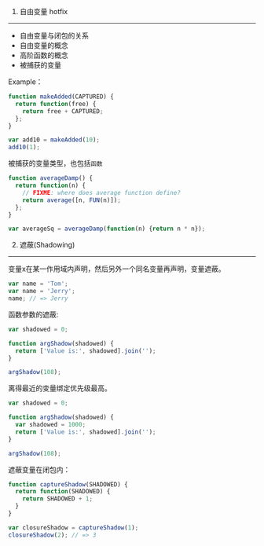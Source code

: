 1. 自由变量 hotfix
---------
* 自由变量与闭包的关系
* 自由变量的概念
* 高阶函数的概念
* 被捕获的变量

Example：

```javascript
function makeAdded(CAPTURED) {
  return function(free) {
    return free + CAPTURED;
  };
}

var add10 = makeAdded(10);
add10(1);
```

被捕获的变量类型，也包括`函数`

```javascript
function averageDamp() {
  return function(n) {
    // FIXME: where does average function define?
    return average([n, FUN(n)]);
  };
}

var averageSq = averageDamp(function(n) {return n * n});
```

2. 遮蔽(Shadowing)
-------------
变量x在某一作用域内声明，然后另外一个同名变量再声明，变量遮蔽。
```javascript
var name = 'Tom';
var name = 'Jerry';
name; // => Jerry
```

函数参数的遮蔽:
```javascript
var shadowed = 0;

function argShadow(shadowed) {
  return ['Value is:', shadowed].join('');
}

argShadow(108);
```
离得最近的变量绑定优先级最高。

```javascript
var shadowed = 0;

function argShadow(shadowed) {
  var shadowed = 1000;
  return ['Value is:', shadowed].join('');
}

argShadow(108);
```

遮蔽变量在闭包内：

```javascript
function captureShadow(SHADOWED) {
  return function(SHADOWED) {
    return SHADOWED + 1;
  }
}

var closureShadow = captureShadow(1);
closureShadow(2); // => 3
```
